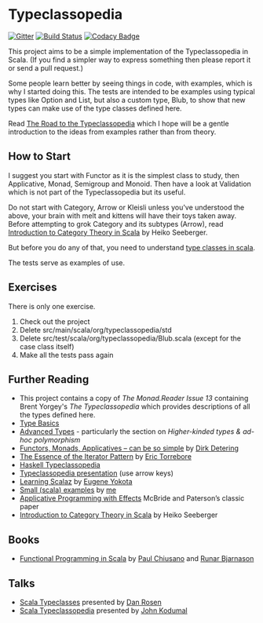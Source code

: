 Typeclassopedia
===============

[![Gitter](https://badges.gitter.im/Join%20Chat.svg)](https://gitter.im/channingwalton/typeclassopedia?utm_source=badge&utm_medium=badge&utm_campaign=pr-badge&utm_content=badge) [![Build Status](https://api.travis-ci.org/channingwalton/typeclassopedia.png)](https://travis-ci.org/channingwalton/typeclassopedia) [![Codacy Badge](https://www.codacy.com/project/badge/d8926bdd9c9341c6bb1925db8c544e47)](https://www.codacy.com/public/channingwalton/typeclassopedia)

This project aims to be a simple implementation of the Typeclassopedia in Scala.
(If you find a simpler way to express something then please report it or send a pull request.)

Some people learn better by seeing things in code, with examples, which is why I started doing this.
The tests are intended to be examples using typical types like Option and List, but also a custom type, Blub, to show that new types can make use of the type classes defined here.

Read [The Road to the Typeclassopedia](http://channingwalton.github.io/typeclassopedia/) which I hope will be a gentle introduction to the ideas from examples rather than from theory.

How to Start
------------

I suggest you start with Functor as it is the simplest class to study, then Applicative, Monad, Semigroup and Monoid.
Then have a look at Validation which is not part of the Typeclassopedia but its useful.

Do not start with Category, Arrow or Kleisli unless you've understood the above, your brain with melt and kittens will have their toys taken away.
Before attempting to grok Category and its subtypes (Arrow), read [Introduction to Category Theory in Scala](http://hseeberger.wordpress.com/2010/11/25/introduction-to-category-theory-in-scala/) by Heiko Seeberger.

But before you do any of that, you need to understand [type classes in scala](http://www.casualmiracles.com/2012/05/03/a-small-example-of-the-typeclass-pattern-in-scala/).

The tests serve as examples of use.

Exercises
---------
There is only one exercise.

1. Check out the project
1. Delete src/main/scala/org/typeclassopedia/std
1. Delete src/test/scala/org/typeclassopedia/Blub.scala (except for the case class itself)
1. Make all the tests pass again

Further Reading
-------------------
* This project contains a copy of *The Monad.Reader Issue 13*  containing Brent Yorgey's *The Typeclassopedia* which provides descriptions of all the types defined here.
* [Type Basics](http://twitter.github.com/scala_school/type-basics.html)
* [Advanced Types](http://twitter.github.com/scala_school/advanced-types.html) - particularly the section on *Higher-kinded types & ad-hoc polymorphism*
* [Functors, Monads, Applicatives – can be so simple](http://thedet.wordpress.com/2012/04/28/functors-monads-applicatives-can-be-so-simple/) by [Dirk Detering](https://twitter.com/developmind)
* [The Essence of the Iterator Pattern](http://etorreborre.blogspot.com.au/2011/06/essence-of-iterator-pattern.html) by [Eric Torrebore](https://twitter.com/etorreborre)
* [Haskell Typeclassopedia](http://www.haskell.org/haskellwiki/Typeclassopedia)
* [Typeclassopedia presentation](http://typeclassopedia.bitbucket.org) (use arrow keys)
* [Learning Scalaz](http://eed3si9n.com/learning-scalaz-day1) by [Eugene Yokota](https://twitter.com/eed3si9n)
* [Small (scala) examples](http://www.casualmiracles.com/category/small-examples/) by [me](https://twitter.com/channingwalton)
* [Applicative Programming with Effects](http://www.soi.city.ac.uk/~ross/papers/Applicative.html) McBride and Paterson’s classic paper
* [Introduction to Category Theory in Scala](http://hseeberger.wordpress.com/2010/11/25/introduction-to-category-theory-in-scala/) by Heiko Seeberger

Books
-------
* [Functional Programming in Scala](http://www.amazon.co.uk/Functional-Programming-Scala-Paul-Chiusano/dp/1617290653) by [Paul Chiusano](https://twitter.com/pchiusano) and [Runar Bjarnason](https://twitter.com/runarorama)

Talks
-----
* [Scala Typeclasses](http://www.youtube.com/watch?v=sVMES4RZF-8) presented by [Dan Rosen](https://twitter.com/mergeconflict)
* [Scala Typeclassopedia](http://www.youtube.com/watch?v=IMGCDph1fNY) presented by [John Kodumal](https://twitter.com/jkodumal)
